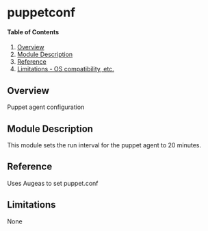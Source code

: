 # puppetconf

#### Table of Contents

1. [Overview](#overview)
2. [Module Description](#module-description)
3. [Reference](#reference)
4. [Limitations - OS compatibility, etc.](#limitations)

## Overview

Puppet agent configuration

## Module Description

This module sets the run interval for the puppet agent to 20 minutes.

## Reference

Uses Augeas to set puppet.conf

## Limitations

None
